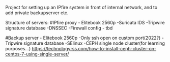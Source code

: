 Project for setting up an IPfire system in front of internal network, and to add private backupserver etc.

Structure of servers:
#IPfire proxy - Elitebook 2560p
-Suricata IDS
-Tripwire signature database
-DNSSEC
-Firewall config - tbd

#Backup server - Elitebook 2560p
-Only ssh open on custom port(2022?)
-Tripwire signature database
-SElinux
-CEPH single node cluster(for learning purposes...)
https://technologyrss.com/how-to-install-ceph-cluster-on-centos-7-using-single-server/
